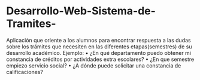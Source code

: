 # Desarrollo-Web-Sistema-de-Tramites-
Aplicación que oriente a los alumnos para encontrar respuesta a las dudas sobre los trámites que necesiten en las diferentes etapas(semestres) de su desarrollo académico.
Ejemplo: 
•	¿En qué departamento puedo obtener mi constancia de créditos por actividades extra escolares?
•	¿En que semestre empiezo servicio social?
•	¿A dónde puede solicitar una constancia de calificaciones?


